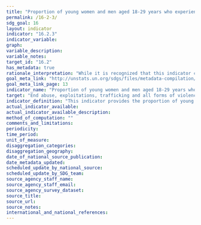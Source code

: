```yaml
---
title: "Proportion of young women and men aged 18-29 years who experienced sexual violence by age 18"
permalink: /16-2-3/
sdg_goal: 16
layout: indicator
indicator: "16.2.3"
indicator_variable: 
graph: 
variable_description: 
variable_notes: 
target_id: "16.2"
has_metadata: true
rationale_interpretation: "While it is recognized that this indicator captures only one of the gravest forms of violence against children rather than being inclusive of all forms, it can be considered a proxy indicator that reflects a key aspect of the change we want to observe in order to achieve the target of elimination of VAC. \nThe right of children to protection from all forms of violence is enshrined in the Convention on the Rights of the Child and its Optional Protocols. 'Sexual violence' as defined in General Comment No. 13 on the Convention of the Rights of the Child, accessible here: http://www2.ohchr.org/english/bodies/crc/docs/CRC.C.GC.13_en.pdf"
goal_meta_link: "http://unstats.un.org/sdgs/files/metadata-compilation/Metadata-Goal-16.pdf"
goal_meta_link_page: 13
indicator_name: "Proportion of young women and men aged 18-29 years who experienced sexual violence by age 18"
target: "End abuse, exploitations, trafficking and all forms of violence against and torture of children."
indicator_definition: "This indicator provides the proportion of young women and men aged 18-24 years who report having experienced any sexual violence by age 18. It is calculated by dividing the number of young women and men aged 18-24 years who report having experienced any sexual violence by age 18 by the total number of young women and men aged 18-24 years, respectively, in the population."
actual_indicator_available: 
actual_indicator_available_description: 
method_of_computation: ""
comments_and_limitations: 
periodicity: 
time_period: 
unit_of_measure: 
disaggregation_categories: 
disaggregation_geography: 
date_of_national_source_publication: 
date_metadata_updated: 
scheduled_update_by_national_source: 
scheduled_update_by_SDG_team: 
source_agency_staff_name: 
source_agency_staff_email: 
source_agency_survey_dataset: 
source_title: 
source_url: 
source_notes: 
international_and_national_references: 
---
```


